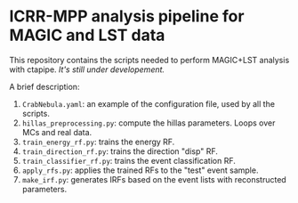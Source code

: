 # ICRR-MPP analysis pipeline for MAGIC and LST data

This repository contains the scripts needed to perform MAGIC+LST analysis with ctapipe.
*It's still under developement.*

A brief description:
1. `CrabNebula.yaml`: an example of the configuration file, used by all the scripts.
2. `hillas_preprocessing.py`: compute the hillas parameters. Loops over MCs and real data.
3. `train_energy_rf.py`: trains the energy RF.
4. `train_direction_rf.py`: trains the direction "disp" RF.
5. `train_classifier_rf.py`: trains the event classification RF.
6. `apply_rfs.py`: applies the trained RFs to the "test" event sample.
7. `make_irf.py`: generates IRFs based on the event lists with reconstructed parameters.